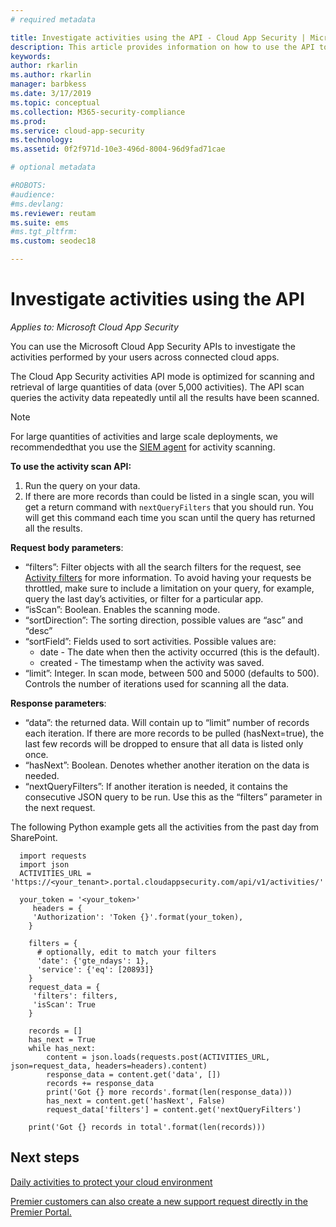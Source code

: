 ```yaml
---
# required metadata

title: Investigate activities using the API - Cloud App Security | Microsoft Docs
description: This article provides information on how to use the API to investigate user activity in Cloud App Security.
keywords:
author: rkarlin
ms.author: rkarlin
manager: barbkess
ms.date: 3/17/2019
ms.topic: conceptual
ms.collection: M365-security-compliance
ms.prod:
ms.service: cloud-app-security
ms.technology:
ms.assetid: 0f2f971d-10e3-496d-8004-96d9fad71cae

# optional metadata

#ROBOTS:
#audience:
#ms.devlang:
ms.reviewer: reutam
ms.suite: ems
#ms.tgt_pltfrm:
ms.custom: seodec18

---
```

# Investigate activities using the API

*Applies to: Microsoft Cloud App Security*

You can use the Microsoft Cloud App Security APIs to investigate the activities performed by your users across connected cloud apps. 

The Cloud App Security activities API mode is optimized for scanning and retrieval of large quantities of data (over 5,000 activities). The API scan queries the activity data repeatedly until all the results have been scanned. 

> [!NOTE] 
> For large quantities of activities and large scale deployments, we recommendedthat you use the [SIEM agent](siem.md) for activity scanning.

**To use the activity scan API:**

1. Run the query on your data.
1. If there are more records than could be listed in a single scan, you will get a return command with `nextQueryFilters` that you should run. You will get this command each time you scan until the query has returned all the results.
 
 
**Request body parameters**:
- “filters”: Filter objects with all the search filters for the request, see [Activity filters](activity-filters.md) for more information. To avoid having your requests be throttled, make sure to include a limitation on your query, for example, query the last day’s activities, or filter for a particular app.
- “isScan”: Boolean. Enables the scanning mode.
- “sortDirection”: The sorting direction, possible values are “asc” and “desc” 
- “sortField”: Fields used to sort activities. Possible values are: 
    - date - The date when then the activity occurred (this is the default).
    - created - The timestamp when the activity was saved.
- “limit”: Integer. In scan mode, between 500 and 5000 (defaults to 500). Controls the number of iterations used for scanning all the data. 

**Response parameters**:
- “data”: the returned data. Will contain up to “limit” number of records each iteration. If there are more records to be pulled (hasNext=true), the last few records will be dropped to ensure that all data is listed only once.
- “hasNext”: Boolean. Denotes whether another iteration on the data is needed.
- “nextQueryFilters”: If another iteration is needed, it contains the consecutive JSON query to be run. Use this as the “filters” parameter in the next request.

The following Python example gets all the activities from the past day from SharePoint.

      import requests
      import json
      ACTIVITIES_URL = 'https://<your_tenant>.portal.cloudappsecurity.com/api/v1/activities/'
    
      your_token = '<your_token>'
         headers = {
         'Authorization': 'Token {}'.format(your_token),
        }
    
        filters = {
          # optionally, edit to match your filters
          'date': {'gte_ndays': 1},
          'service': {'eq': [20893]}
        }
        request_data = {
         'filters': filters,
         'isScan': True
        }
        
        records = []
        has_next = True
        while has_next:
            content = json.loads(requests.post(ACTIVITIES_URL, json=request_data, headers=headers).content)
            response_data = content.get('data', [])
            records += response_data
            print('Got {} more records'.format(len(response_data)))
            has_next = content.get('hasNext', False)
            request_data['filters'] = content.get('nextQueryFilters')
        
        print('Got {} records in total'.format(len(records)))
        
 
## Next steps
[Daily activities to protect your cloud environment](daily-activities-to-protect-your-cloud-environment.md)   

[Premier customers can also create a new support request directly in the Premier Portal.](https://premier.microsoft.com/)  
  
